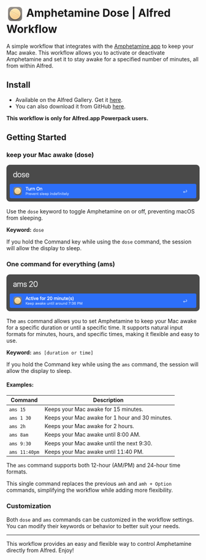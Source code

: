 # <img src="img/dose-logo.png" alt="Amphetamine Dose Alfred Workflow Icon" width="45" align="center"/> Amphetamine Dose | Alfred Workflow

A simple workflow that integrates with the [Amphetamine app](https://apps.apple.com/us/app/amphetamine/id937984704?mt=12) to keep your Mac awake. This workflow allows you to activate or deactivate Amphetamine and set it to stay awake for a specified number of minutes, all from within Alfred.

## Install

- Available on the Alfred Gallery. Get it [here](https://alfred.app/workflows/vanstrouble/amphetamine-dose/).
- You can also download it from GitHub [here](https://github.com/vanstrouble/dose-alfred-workflow/releases).

**This workflow is only for Alfred.app Powerpack users.**

## Getting Started

### keep your Mac awake (dose)

<img src="img/dose.png" alt="Alfred toggle Amphetamine image" width="550"/>

Use the `dose` keyword to toggle Amphetamine on or off, preventing macOS from sleeping.

**Keyword:** `dose`

If you hold the Command key while using the `dose` command, the session will allow the display to sleep.

### One command for everything (ams)

<img src="img/ams-pro.png" alt="Alfred set Amphetamine duration image" width="550"/>

The `ams` command allows you to set Amphetamine to keep your Mac awake for a specific duration or until a specific time. It supports natural input formats for minutes, hours, and specific times, making it flexible and easy to use.

**Keyword:** `ams [duration or time]`

If you hold the Command key while using the `ams` command, the session will allow the display to sleep.

#### Examples:

| Command    | Description                                    |
|------------|------------------------------------------------|
| `ams 15`   | Keeps your Mac awake for 15 minutes.           |
| `ams 1 30` | Keeps your Mac awake for 1 hour and 30 minutes.|
| `ams 2h`   | Keeps your Mac awake for 2 hours.              |
| `ams 8am`  | Keeps your Mac awake until 8:00 AM.            |
| `ams 9:30` | Keeps your Mac awake until the next 9:30.      |
| `ams 11:40pm` | Keeps your Mac awake until 11:40 PM.        |

The `ams` command supports both 12-hour (AM/PM) and 24-hour time formats.

This single command replaces the previous `amh` and `amh + Option` commands, simplifying the workflow while adding more flexibility.

### Customization

Both `dose` and `ams` commands can be customized in the workflow settings. You can modify their keywords or behavior to better suit your needs.

---

This workflow provides an easy and flexible way to control Amphetamine directly from Alfred. Enjoy!
